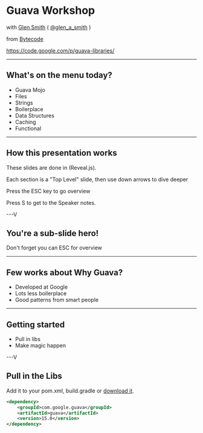 # Guava Workshop


with [Glen Smith](http://blogs.bytecode.com.au/glen)  ( [@glen_a_smith](http://twitter.com/glen_a_smith) )

from [Bytecode](http://www.bytecode.com.au/)

https://code.google.com/p/guava-libraries/

---

## What's on the menu today?

* Guava Mojo
* Files
* Strings
* Boilerplace
* Data Structures
* Caching 
* Functional

---

## How this presentation works

These slides are done in (Reveal.js).

Each section is a "Top Level" slide, then use down arrows to dive deeper

Press the ESC key to go overview

Press S to get to the Speaker notes.


---V

<section data-background="#00ff00">
<h1>You're a sub-slide hero!</h1>
<p>Don't forget you can ESC for overview</p>
</section>

---

## Few works about Why Guava?

* Developed at Google
* Lots less boilerplace
* Good patterns from smart people

---

## Getting started

* Pull in libs
* Make magic happen

---V

## Pull in the Libs

Add it to your pom.xml, build.gradle or [download it](https://code.google.com/p/guava-libraries/).


```xml
<dependency>
    <groupId>com.google.guava</groupId>
    <artifactId>guava</artifactId>
    <version>15.0</version>
</dependency>
```

